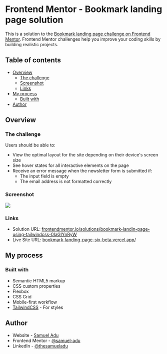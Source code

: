 # Frontend Mentor - Bookmark landing page solution

This is a solution to the [Bookmark landing page challenge on Frontend Mentor](https://www.frontendmentor.io/challenges/bookmark-landing-page-5d0b588a9edda32581d29158). Frontend Mentor challenges help you improve your coding skills by building realistic projects.

## Table of contents

- [Overview](#overview)
  - [The challenge](#the-challenge)
  - [Screenshot](#screenshot)
  - [Links](#links)
- [My process](#my-process)
  - [Built with](#built-with)
- [Author](#author)

## Overview

### The challenge

Users should be able to:

- View the optimal layout for the site depending on their device's screen size
- See hover states for all interactive elements on the page
- Receive an error message when the newsletter form is submitted if:
  - The input field is empty
  - The email address is not formatted correctly

### Screenshot

![](./screenshot.jpg)

### Links

- Solution URL: [frontendmentor.io/solutions/bookmark-landin-page-using-tailwindcss-0IaGIYnRyW](https://www.frontendmentor.io/solutions/bookmark-landin-page-using-tailwindcss-0IaGIYnRyW)
- Live Site URL: [bookmark-landing-page-six-beta.vercel.app/](https://bookmark-landing-page-six-beta.vercel.app/)

## My process

### Built with

- Semantic HTML5 markup
- CSS custom properties
- Flexbox
- CSS Grid
- Mobile-first workflow
- [TailwindCSS](https://tailwindcss.com) - For styles

## Author

- Website - [Samuel Adu](https://www.samueladu.dev)
- Frontend Mentor - [@samuel-adu](https://www.frontendmentor.io/profile/samuel-adu)
- LinkedIn - [@thesamueladu](https://www.www.linkedin.com/in/thesamueladu)
